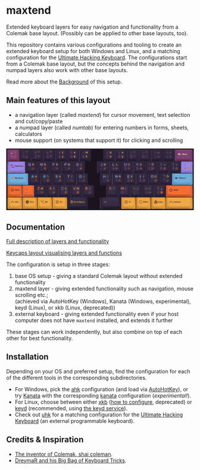 # maxtend
Extended keyboard layers for easy navigation and functionality from a Colemak base layout.
(Possibly can be applied to other base layouts, too).

This repository contains various configurations and tooling to create an extended keyboard setup for both Windows and Linux, and a matching configuration for the [Ultimate Hacking Keyboard](https://ultimatehackingkeyboard.com). The configurations start from a Colemak base layout, but the concepts behind the navigation and numpad layers also work with other base layouts.

Read more about the [Background](BACKGROUND.md) of this setup.

## Main features of this layout
- a navigation layer (called *maxtend*) for cursor movement, text selection and cut/copy/paste
- a numpad layer (called *numtab*) for entering numbers in forms, sheets, calculators
- mouse support (on systems that support it) for clicking and scrolling

![Overview of the layout of a maxtended keyboard.](images/Maxtend-black.png)

## Documentation
[Full description of layers and functionality](documentation/documentation.md)

[Keycaps layout visualising layers and functions](documentation/keycaps-layout.md)

The configuration is setup in three stages:
1. base OS setup - giving a standard Colemak layout without extended functionality
2. maxtend layer - giving extended functionality such as navigation, mouse scrolling etc.;  
   (achieved via AutoHotKey (Windows), Kanata (Windows, experimental), keyd (Linux), or xkb (Linux, deprecated))
4. external keyboard - giving extended functionality even if your host computer does not have `maxtend` installed, and extends it further

These stages can work independently, but also combine on top of each other for best functionality.

## Installation
Depending on your OS and preferred setup, find the configuration for each of the different tools in the corresponding subdirectories. 
- For Windows, pick the [ahk](ahk/) configuration (and load via [AutoHotKey](https://www.autohotkey.com/)), or try [Kanata](https://github.com/jtroo/kanata) with the corresponding [kanata](kanata/) configuration (_experimental!_).
- For Linux, choose between either [xkb](xkb/) ([how to configure](xkb/HOWTO), deprecated) or [keyd](keyd/) (recommended, using [the keyd service](https://github.com/rvaiya/keyd)).
- Check out [uhk](uhk/) for a matching configuration for the [Ultimate Hacking Keyboard](https://ultimatehackingkeyboard.com) (an external programmable keyboard).

## Credits & Inspiration
- [The inventor of Colemak, shai coleman](https://colemak.com).
- [DreymaR and his Big Bag of Keyboard Tricks](https://dreymar.colemak.org/).
